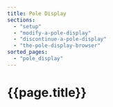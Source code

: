 ```yaml
---
title: Pole Display
sections:
  - "setup"
  - "modify-a-pole-display"
  - "discontinue-a-pole-display"
  - "the-pole-display-browser"
sorted_pages:
  - "pole_display"
---
```

# {{page.title}}
